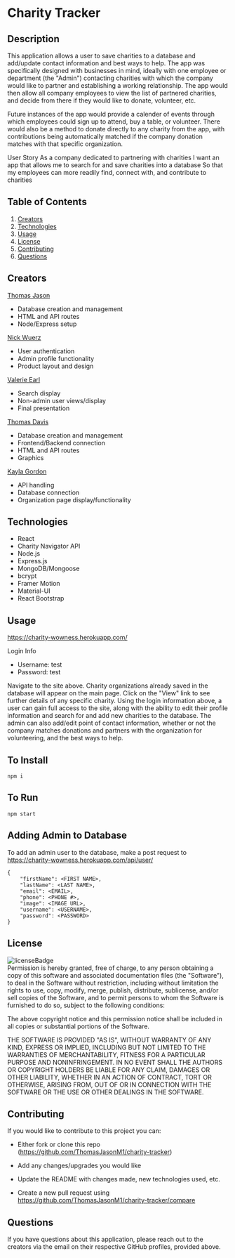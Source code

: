 # Charity Tracker

## Description

This application allows a user to save charities to a database and add/update contact information and best ways to help. The app was specifically designed with businesses in mind, ideally with one employee or department (the "Admin") contacting charities with which the company would like to partner and establishing a working relationship. The app would then allow all company employees to view the list of partnered charities, and decide from there if they would like to donate, volunteer, etc.

Future instances of the app would provide a calender of events through which employees could sign up to attend, buy a table, or volunteer. There would also be a method to donate directly to any charity from the app, with contributions being automatically matched if the company donation matches with that specific organization.

User Story
As a company dedicated to partnering with charities
I want an app that allows me to search for and save charities into a database
So that my employees can more readily find, connect with, and contribute to charities

## Table of Contents

1. [Creators](#creators)
2. [Technologies](#technologies)
3. [Usage](#usage)
4. [License](#license)
5. [Contributing](#contributing)
6. [Questions](#questions)

## Creators

<p id="creators"></p>

<a href="https://github.com/ThomasJasonM1" target="blank">Thomas Jason</a>

- Database creation and management
- HTML and API routes
- Node/Express setup

<a href="https://github.com/nwuerz" target="blank">Nick Wuerz</a>

- User authentication
- Admin profile functionality
- Product layout and design

<a href="https://github.com/V-Earl" target="blank">Valerie Earl</a>

- Search display
- Non-admin user views/display
- Final presentation

<a href="https://github.com/tldav" target="blank">Thomas Davis</a>

- Database creation and management
- Frontend/Backend connection
- HTML and API routes
- Graphics

<a href="https://github.com/kayla8693" target="blank">Kayla Gordon</a>

- API handling
- Database connection
- Organization page display/functionality

## Technologies

<p id='technologies'></p>

- React
- Charity Navigator API
- Node.js
- Express.js
- MongoDB/Mongoose
- bcrypt
- Framer Motion
- Material-UI
- React Bootstrap

## Usage

<p id='usage'></p>

https://charity-wowness.herokuapp.com/

Login Info

- Username: test
- Password: test

Navigate to the site above. Charity organizations already saved in the database will appear on the main page. Click on the "View" link to see further details of any specific charity. Using the login information above, a user can gain full access to the site, along with the ability to edit their profile information and search for and add new charities to the database. The admin can also add/edit point of contact information, whether or not the company matches donations and partners with the organization for volunteering, and the best ways to help.

## To Install

`npm i`

## To Run

`npm start`

## Adding Admin to Database

To add an admin user to the database, make a post request to https://charity-wowness.herokuapp.com/api/user/

```
{
	"firstName": <FIRST NAME>,
	"lastName": <LAST NAME>,
	"email": <EMAIL>,
	"phone": <PHONE #>,
	"image": <IMAGE URL>,
	"username": <USERNAME>,
	"password": <PASSWORD>
}
```

## License

<p id='license'></p>
<img alt='licenseBadge' src='https://img.shields.io/badge/License-MIT License-BLUE'>
  <br />
Permission is hereby granted, free of charge, to any person obtaining a copy of this software and associated documentation files (the "Software"), to deal in the Software without restriction, including without limitation the rights to use, copy, modify, merge, publish, distribute, sublicense, and/or sell copies of the Software, and to permit persons to whom the Software is furnished to do so, subject to the following conditions:

The above copyright notice and this permission notice shall be included in all copies or substantial portions of the Software.

THE SOFTWARE IS PROVIDED "AS IS", WITHOUT WARRANTY OF ANY KIND, EXPRESS OR IMPLIED, INCLUDING BUT NOT LIMITED TO THE WARRANTIES OF MERCHANTABILITY, FITNESS FOR A PARTICULAR PURPOSE AND NONINFRINGEMENT. IN NO EVENT SHALL THE AUTHORS OR COPYRIGHT HOLDERS BE LIABLE FOR ANY CLAIM, DAMAGES OR OTHER LIABILITY, WHETHER IN AN ACTION OF CONTRACT, TORT OR OTHERWISE, ARISING FROM, OUT OF OR IN CONNECTION WITH THE SOFTWARE OR THE USE OR OTHER DEALINGS IN THE SOFTWARE.

## Contributing

<p id='contributing'></p>

If you would like to contribute to this project you can:

- Either fork or clone this repo (https://github.com/ThomasJasonM1/charity-tracker)

- Add any changes/upgrades you would like

- Update the README with changes made, new technologies used, etc.

- Create a new pull request using https://github.com/ThomasJasonM1/charity-tracker/compare

## Questions

<p id='questions'></p>

If you have questions about this application, please reach out to the creators via the email on their respective GitHub profiles, provided above.

